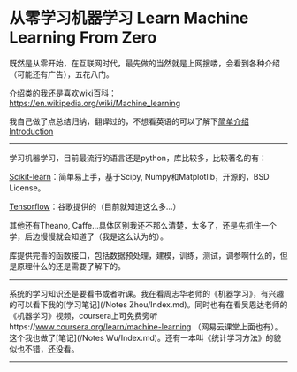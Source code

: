 # 从零学习机器学习 Learn Machine Learning From Zero
既然是从零开始，在互联网时代，最先做的当然就是上网搜喽，会看到各种介绍（可能还有广告），五花八门。

介绍类的我还是喜欢wiki百科：
https://en.wikipedia.org/wiki/Machine_learning

我自己做了点总结归纳，翻译过的，不想看英语的可以了解下[简单介绍 Introduction](/Introduction.md)

---

学习机器学习，目前最流行的语言还是python，库比较多，比较著名的有：

[Scikit-learn](http://scikit-learn.org)：简单易上手，基于Scipy, Numpy和Matplotlib，开源的，BSD License。

[Tensorflow](https://www.tensorflow.org)：谷歌提供的（目前就知道这么多...）

其他还有Theano, Caffe...具体区别我还不那么清楚，太多了，还是先抓住一个学，后边慢慢就会知道了（我是这么认为的）。

库提供完善的函数接口，包括数据预处理，建模，训练，测试，调参啊什么的，但是原理什么的还是需要了解下的。

---

系统的学习知识还是要看书或者听课。我在看周志华老师的《机器学习》，有兴趣的可以看下我的[学习笔记](/Notes Zhou/Index.md)。同时也有在看吴恩达老师的《机器学习》视频，coursera上可免费旁听https://www.coursera.org/learn/machine-learning （网易云课堂上面也有）。这个我也做了[笔记](/Notes Wu/Index.md)。还有一本叫《统计学习方法》的貌似也不错，还没看。

---


